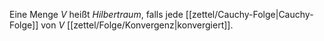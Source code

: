 Eine Menge $V$ heißt *Hilbertraum*, falls jede [[zettel/Cauchy-Folge|Cauchy-Folge]] von $V$ [[zettel/Folge/Konvergenz|konvergiert]].